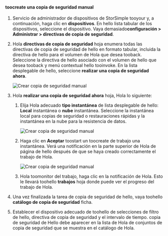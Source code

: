 
<!--author=alkohli last changed: 01/20/2017-->

#### <a name="toocreate-a-manual-backup"></a>toocreate una copia de seguridad manual

1. Servicio de administrador de dispositivos de StorSimple tooyour y, a continuación, haga clic en **dispositivos**. En hello lista tabular de los dispositivos, seleccione el dispositivo. Vaya demasiado**configuración > Administrar > directivas de copia de seguridad**.

2. Hola **directivas de copia de seguridad** hoja enumera todas las directivas de copia de seguridad de hello en formato tabular, incluida la directiva de hello para el volumen de Hola que desea tooback. Seleccione la directiva de hello asociado con el volumen de hello que desea tooback y menú contextual hello tooinvoke. En la lista desplegable de hello, seleccione **realizar una copia de seguridad ahora**.

    ![Crear copia de seguridad manual](./media/storsimple-8000-create-manual-backup/createmanualbu1.png)

3. Hola **realizar una copia de seguridad ahora** hoja, Hola lo siguiente:

    1. Elija Hola adecuado **tipo instantánea** de lista desplegable de hello: **Local** instantánea o **nube** instantánea. Seleccione la instantánea local para copias de seguridad o restauraciones rápidas y la instantánea en la nube para la resistencia de datos.

        ![Crear copia de seguridad manual](./media/storsimple-8000-create-manual-backup/createmanualbu2.png)

    2. Haga clic en **Aceptar** toostart un toocreate de trabajo una instantánea. Verá una notificación en la parte superior de Hola de página de hello después de que se haya creado correctamente el trabajo de Hola.

        ![Crear copia de seguridad manual](./media/storsimple-8000-create-manual-backup/createmanualbu4.png)

    3. Hola toomonitor del trabajo, haga clic en la notificación de Hola. Esto le llevará toohello **trabajos** hoja donde puede ver el progreso del trabajo de Hola.


5. Una vez finalizada la tarea de copia de seguridad de hello, vaya toohello **catálogo de copia de seguridad** ficha.

6. Establecer el dispositivo adecuado de toohello de selecciones de filtro de hello, directiva de copia de seguridad y el intervalo de tiempo. copia de seguridad de Hello debe aparecer en la lista de Hola de conjuntos de copia de seguridad que se muestra en el catálogo de Hola.

